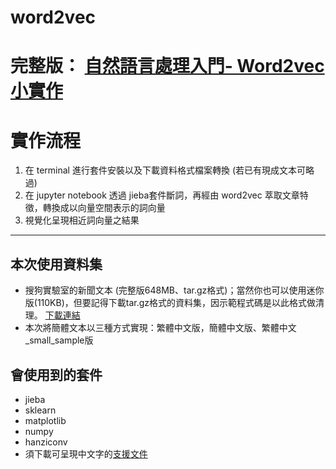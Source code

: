 
# word2vec
# 完整版： [自然語言處理入門- Word2vec小實作](https://medium.com/pyladies-taiwan/%E8%87%AA%E7%84%B6%E8%AA%9E%E8%A8%80%E8%99%95%E7%90%86%E5%85%A5%E9%96%80-word2vec%E5%B0%8F%E5%AF%A6%E4%BD%9C-f8832d9677c8)

# 實作流程
1. 在 terminal 進行套件安裝以及下載資料格式檔案轉換 (若已有現成文本可略過) 
2. 在 jupyter notebook 透過 jieba套件斷詞，再經由 word2vec 萃取文章特徵，轉換成以向量空間表示的詞向量
3. 視覺化呈現相近詞向量之結果
---

## 本次使用資料集
- 搜狗實驗室的新聞文本 (完整版648MB、tar.gz格式)；當然你也可以使用迷你版(110KB)，但要記得下載tar.gz格式的資料集，因示範程式碼是以此格式做清理。
[下載連結](http://www.sogou.com/labs/resource/cs.php)
- 本次將簡體文本以三種方式實現：繁體中文版，簡體中文版、繁體中文_small_sample版



## 會使用到的套件
- jieba
- sklearn
- matplotlib
- numpy
- hanziconv
- 須下載可呈現中文字的[支援文件](https://github.com/sebastianbergmann/phpunit-documentation/blob/master/build/fonts/wqy-microhei/wqy-microhei.ttc)
